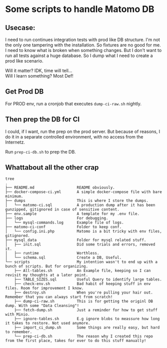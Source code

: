 # Some scripts to handle Matomo DB

## Usecase:  

I need to run continues integration tests with prod like DB structure.
I'm not the only one tampering with the installation. So fixtures are no good for me. I need to know what is broken when something changes. But I don't want to run all tests against a huge database. So I dump what I need to create a prod like scenario.

Will it matter? IDK, time will tell...  
Will I learn something? Most Def!

## Get Prod DB

For PROD env, run a cronjob that executes `dump-ci-raw.sh` nightly.

## Then prep the DB for CI

I could, if I want, run the prep on the prod server. But because of reasons, I do it in a separate controlled environment, with no access from the Internetz.

Run `prep-ci-db.sh` to prep the DB.

## Whattabout all the other crap

```
tree
.
├── README.md                   README obviously.
├── docker-compose-ci.yml       A simple docker-compose file with bare minimum.
├── dumps                       This is where I store the dumps.
│   └── matomo-ci.sql           A production dump after it has been gunzipped, gitignored in case of sensitive content.
├── env.sample                  A template for my .env file.
├── logs                        For debugging.
│   └── mysql-commands.log      Example file of logs.
├── matomo-ci-conf              Folder to keep conf.
│   └── config.ini.php          Matomo is a bit tricky with env files, gitignored.
├── mysql_data                  Folder for mysql related stuff.
│   ├── init.sql                Did some trials and errors, removed it.
│   ├── runtime                 Worthless.
│   └── schema.sql              Create a DB, Useful.
└── scripts                     My intention wasn't to end up with a bunch of scripts. But for organizing.
    ├── All-tables.sh           An Example file, keeping so I can revisit my thoughts at a later point.
    ├── TABLE_SIZES.sql         Useful Query to identify large tables.
    ├── check-env.sh            Bad habit of keeping stuff in env files. Room for improvement I know.
    ├── destroy.sh              When you're pulling your hair out. Remember that you can always start from scratch!
    ├── dump-ci-raw.sh          This is for getting the originl DB dump. With some "Data Cleansing"!
    ├── fetch-dump.sh           Just a reminder for how to get stuff with Minio.
    ├── ignore-tables.sh        E.g ignore blobs to meassure how long it takes to restore. Not used anymore.    
    ├── import_ci_dump.sh       Some things are really easy, but hard to remember.
    └── prep-ci-db.sh           The reason why I created this repo from the first place, takes for ever to do this stuff manually!
```
